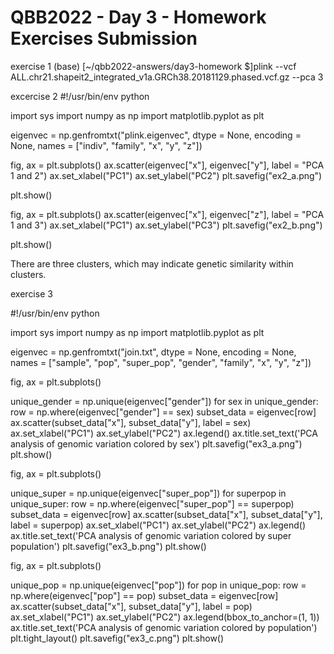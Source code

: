 # QBB2022 - Day 3 - Homework Exercises Submission

exercise 1
(base) [~/qbb2022-answers/day3-homework $]plink --vcf ALL.chr21.shapeit2_integrated_v1a.GRCh38.20181129.phased.vcf.gz --pca 3

excercise 2
#!/usr/bin/env python

import sys
import numpy as np
import matplotlib.pyplot as plt

eigenvec = np.genfromtxt("plink.eigenvec", dtype = None, encoding = None, names = ["indiv", "family", "x", "y", "z"])

fig, ax = plt.subplots()
ax.scatter(eigenvec["x"], eigenvec["y"], label = "PCA 1 and 2")
ax.set_xlabel("PC1")
ax.set_ylabel("PC2")
plt.savefig("ex2_a.png")

plt.show()

fig, ax = plt.subplots()
ax.scatter(eigenvec["x"], eigenvec["z"], label = "PCA 1 and 3")
ax.set_xlabel("PC1")
ax.set_ylabel("PC3")
plt.savefig("ex2_b.png")

plt.show()

There are three clusters, which may indicate genetic similarity within clusters.

exercise 3

#!/usr/bin/env python

import sys
import numpy as np
import matplotlib.pyplot as plt

eigenvec = np.genfromtxt("join.txt", dtype = None, encoding = None, names = ["sample", "pop", "super_pop", "gender", "family", "x", "y", "z"])

fig, ax = plt.subplots()

unique_gender = np.unique(eigenvec["gender"])
for sex in unique_gender:
    row = np.where(eigenvec["gender"] == sex)
    subset_data = eigenvec[row]
    ax.scatter(subset_data["x"], subset_data["y"], label = sex)
ax.set_xlabel("PC1")
ax.set_ylabel("PC2")
ax.legend()
ax.title.set_text('PCA analysis of genomic variation colored by sex')
plt.savefig("ex3_a.png")
plt.show()

fig, ax = plt.subplots()

unique_super = np.unique(eigenvec["super_pop"])
for superpop in unique_super:
    row = np.where(eigenvec["super_pop"] == superpop)
    subset_data = eigenvec[row] 
    ax.scatter(subset_data["x"], subset_data["y"], label = superpop)
ax.set_xlabel("PC1")
ax.set_ylabel("PC2")
ax.legend()
ax.title.set_text('PCA analysis of genomic variation colored by super population')
plt.savefig("ex3_b.png")
plt.show()

fig, ax = plt.subplots()

unique_pop = np.unique(eigenvec["pop"])
for pop in unique_pop:
    row = np.where(eigenvec["pop"] == pop)
    subset_data = eigenvec[row] 
    ax.scatter(subset_data["x"], subset_data["y"], label = pop)
ax.set_xlabel("PC1")
ax.set_ylabel("PC2")
ax.legend(bbox_to_anchor=(1, 1))
ax.title.set_text('PCA analysis of genomic variation colored by population')
plt.tight_layout()
plt.savefig("ex3_c.png")
plt.show()


